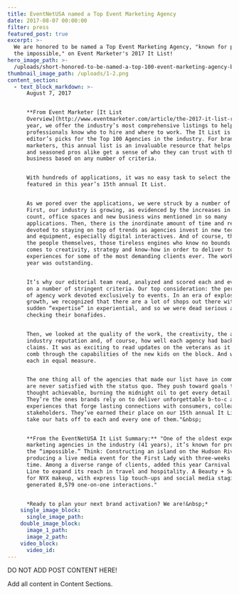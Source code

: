 ```yaml
---
title: EventNetUSA named a Top Event Marketing Agency
date: 2017-08-07 00:00:00
filter: press
featured_post: true
excerpt: >-
  We are honored to be named a Top Event Marketing Agency, "known for producing
  the impossible," on Event Marketer's 2017 It List!
hero_image_path: >-
  /uploads/short-honored-to-be-named-a-top-100-event-marketing-agency-by-eventmarketer-1.png
thumbnail_image_path: /uploads/1-2.png
content_section:
  - text_block_markdown: >-
      August 7, 2017


      **From Event Marketer [It List
      Overview](http://www.eventmarketer.com/article/the-2017-it-list-recognizing-the-top-100-event-agencies/):**&nbsp;"Every
      year, we offer the industry’s most comprehensive listings to help event
      professionals know who to hire and where to work. The It List is our
      editor’s picks for the Top 100 Agencies in the industry. For brand
      marketers, this annual list is an invaluable resource that helps newbies
      and seasoned pros alike get a sense of who they can trust with their
      business based on any number of criteria.


      With hundreds of applications, it was no easy task to select the agencies
      featured in this year’s 15th annual It List.


      As we pored over the applications, we were struck by a number of facts.
      First, our industry is growing, as evidenced by the increases in head
      count, office spaces and new business wins mentioned in so many
      applications. Then, there is the inordinate amount of time and resources
      devoted to staying on top of trends as agencies invest in new technologies
      and equipment, especially digital interactives. And of course, there are
      the people themselves, those tireless engines who know no bounds when it
      comes to creativity, strategy and know-how in order to deliver top-notch
      experiences for some of the most demanding clients ever. The work this
      year was outstanding.


      It’s why our editorial team read, analyzed and scored each and every entry
      on a number of stringent criteria. Our top consideration: the percentage
      of agency work devoted exclusively to events. In an era of explosive
      growth, we recognized that there are a lot of shops out there with a
      sudden “expertise” in experiential, and so we were dead serious about
      checking their bonafides.


      Then, we looked at the quality of the work, the creativity, the agency’s
      industry reputation and, of course, how well each agency had backed up its
      claims. It was as exciting to read updates on the veterans as it was to
      comb through the capabilities of the new kids on the block. And we weighed
      each in equal measure.


      The one thing all of the agencies that made our list have in common? They
      are never satisfied with the status quo. They push toward goals they never
      thought achievable, burning the midnight oil to get every detail right.
      They’re the ones brands rely on to deliver unforgettable b-to-c and b-to-b
      experiences that forge lasting connections with consumers, colleagues and
      stakeholders. They’ve earned their place on our 15th annual It List and we
      take our hats off to each and every one of them."&nbsp;


      **From the EventNetUSA It List Summary:** "One of the oldest experiential
      marketing agencies in the industry (41 years), it’s known for producing
      the “impossible.” Think: Constructing an island on the Hudson River, and
      producing a live media event for the First Lady with three-weeks lead
      time. Among a diverse range of clients, added this year Carnival Cruise
      Line to expand its reach in travel and hospitality. A Beauty + Swag truck
      for NYX makeup, with express lip touch-ups and social media staging,
      generated 8,579 one-on-one interactions."


      *Ready to plan your next brand activation? We are!&nbsp;*
    single_image_block:
      single_image_path:
    double_image_block:
      image_1_path:
      image_2_path:
    video_block:
      video_id:
---
```



DO NOT ADD POST CONTENT HERE!

Add all content in Content Sections.